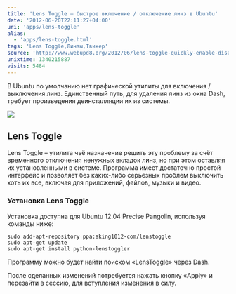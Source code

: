 ```yaml
---
title: 'Lens Toggle – быстрое включение / отключение линз в Ubuntu'
date: '2012-06-20T22:11:27+04:00'
uri: 'apps/lens-toggle'
alias: 
  - 'apps/lens-toggle.html'
tags: 'Lens Toggle,Линзы,Твикер'
source: 'http://www.webupd8.org/2012/06/lens-toggle-quickly-enable-disable.html'
unixtime: 1340215887
visits: 5484
---
```

В Ubuntu по умолчанию нет графической утилиты для включения / выключения линз. Единственный путь, для удаления линз из окна Dash, требует произведения деинсталляции их из системы.

[![](img/2012/06/20/22-00/lens-toggle-7409258128-o.jpg)](img/2012/06/20/22-00/lens-toggle-7409258128-o.jpg)

## Lens Toggle

Lens Toggle – утилита чьё назначение решить эту проблему за счёт временного отключения ненужных вкладок линз, но при этом оставляя их установленными в системе. Программа имеет достаточно простой интерфейс и позволяет без каких-либо серьёзных проблем выключить хоть их все, включая для приложений, файлов, музыки и видео.

### Установка Lens Toggle

Установка доступна для Ubuntu 12.04 Precise Pangolin, используя команды ниже:

```
sudo add-apt-repository ppa:aking1012-com/lenstoggle
sudo apt-get update
sudo apt-get install python-lenstoggler
```

Программу можно будет найти поиском «LensToggle» через Dash.

После сделанных изменений потребуется нажать кнопку «Apply» и перезайти в сессию, для вступления изменения в силу.
